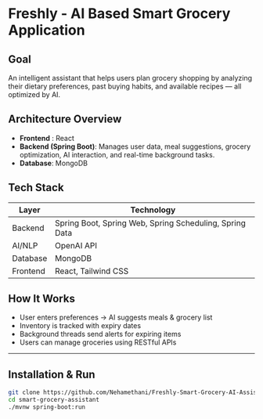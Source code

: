 # Freshly - AI Based Smart Grocery Application

## Goal
An intelligent assistant that helps users plan grocery shopping by analyzing their dietary preferences, past buying habits, and available recipes — all optimized by AI.

## Architecture Overview

- **Frontend** : React</br>
- **Backend (Spring Boot)**: Manages user data, meal suggestions, grocery optimization, AI interaction, and real-time background tasks.</br>
- **Database**: MongoDB

## Tech Stack

| Layer      | Technology |
| ----------- | ----------- |
| Backend      | Spring Boot, Spring Web, Spring Scheduling, Spring Data  |
| AI/NLP   | OpenAI API        |
| Database | MongoDB  |
| Frontend | React, Tailwind CSS |

## How It Works

- User enters preferences → AI suggests meals & grocery list
- Inventory is tracked with expiry dates
- Background threads send alerts for expiring items
- Users can manage groceries using RESTful APIs

---

## Installation & Run

```bash
git clone https://github.com/Nehamethani/Freshly-Smart-Grocery-AI-Assistant.git
cd smart-grocery-assistant
./mvnw spring-boot:run

	

